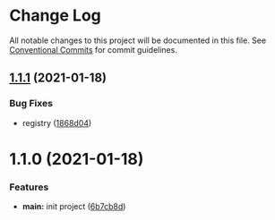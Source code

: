 # Change Log

All notable changes to this project will be documented in this file.
See [Conventional Commits](https://conventionalcommits.org) for commit guidelines.

## [1.1.1](https://github.com/hzzly/lerna-demo/compare/@hzzly/components@1.1.0...@hzzly/components@1.1.1) (2021-01-18)


### Bug Fixes

* registry ([1868d04](https://github.com/hzzly/lerna-demo/commit/1868d04fa3b216402df994b8ab772f3034a537ab))





# 1.1.0 (2021-01-18)


### Features

* **main:** init project ([6b7cb8d](https://github.com/hzzly/lerna-demo/commit/6b7cb8d62d67f90d31aa6d0cc6f7b8e4361364f3))
